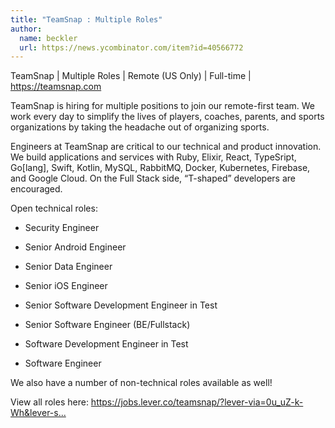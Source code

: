 ```yaml
---
title: "TeamSnap : Multiple Roles"
author:
  name: beckler
  url: https://news.ycombinator.com/item?id=40566772
---
```

TeamSnap | Multiple Roles | Remote (US Only) | Full-time | <a href="https:&#x2F;&#x2F;teamsnap.com" rel="nofollow">https:&#x2F;&#x2F;teamsnap.com</a>

TeamSnap is hiring for multiple positions to join our remote-first team. We work every day to simplify the lives of players, coaches, parents, and sports organizations by taking the headache out of organizing sports.

Engineers at TeamSnap are critical to our technical and product innovation. We build applications and services with Ruby, Elixir, React, TypeSript, Go[lang], Swift, Kotlin, MySQL, RabbitMQ, Docker, Kubernetes, Firebase, and Google Cloud. On the Full Stack side, “T-shaped” developers are encouraged.

Open technical roles:

- Security Engineer

- Senior Android Engineer

- Senior Data Engineer

- Senior iOS Engineer

- Senior Software Development Engineer in Test

- Senior Software Engineer (BE&#x2F;Fullstack)

- Software Development Engineer in Test

- Software Engineer

We also have a number of non-technical roles available as well!

View all roles here: <a href="https:&#x2F;&#x2F;jobs.lever.co&#x2F;teamsnap&#x2F;?lever-via=0u_uZ-k-Wh&amp;lever-social=job_site" rel="nofollow">https:&#x2F;&#x2F;jobs.lever.co&#x2F;teamsnap&#x2F;?lever-via=0u_uZ-k-Wh&amp;lever-s...</a>
